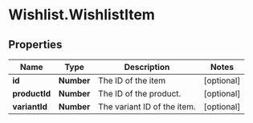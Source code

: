 # Wishlist.WishlistItem

## Properties
Name | Type | Description | Notes
------------ | ------------- | ------------- | -------------
**id** | **Number** | The ID of the item | [optional] 
**productId** | **Number** | The ID of the product. | [optional] 
**variantId** | **Number** | The variant ID of the item. | [optional] 
